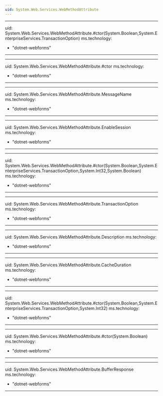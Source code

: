 ```yaml
---
uid: System.Web.Services.WebMethodAttribute
---
```


---
uid: System.Web.Services.WebMethodAttribute.#ctor(System.Boolean,System.EnterpriseServices.TransactionOption)
ms.technology: 
  - "dotnet-webforms"
---

---
uid: System.Web.Services.WebMethodAttribute.#ctor
ms.technology: 
  - "dotnet-webforms"
---

---
uid: System.Web.Services.WebMethodAttribute.MessageName
ms.technology: 
  - "dotnet-webforms"
---

---
uid: System.Web.Services.WebMethodAttribute.EnableSession
ms.technology: 
  - "dotnet-webforms"
---

---
uid: System.Web.Services.WebMethodAttribute.#ctor(System.Boolean,System.EnterpriseServices.TransactionOption,System.Int32,System.Boolean)
ms.technology: 
  - "dotnet-webforms"
---

---
uid: System.Web.Services.WebMethodAttribute.TransactionOption
ms.technology: 
  - "dotnet-webforms"
---

---
uid: System.Web.Services.WebMethodAttribute.Description
ms.technology: 
  - "dotnet-webforms"
---

---
uid: System.Web.Services.WebMethodAttribute.CacheDuration
ms.technology: 
  - "dotnet-webforms"
---

---
uid: System.Web.Services.WebMethodAttribute.#ctor(System.Boolean,System.EnterpriseServices.TransactionOption,System.Int32)
ms.technology: 
  - "dotnet-webforms"
---

---
uid: System.Web.Services.WebMethodAttribute.#ctor(System.Boolean)
ms.technology: 
  - "dotnet-webforms"
---

---
uid: System.Web.Services.WebMethodAttribute.BufferResponse
ms.technology: 
  - "dotnet-webforms"
---
